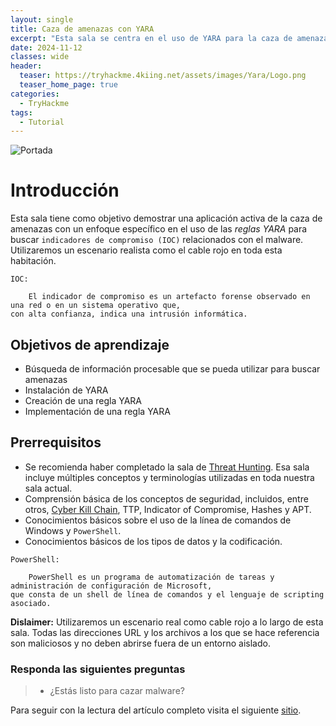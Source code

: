 ```yaml
---
layout: single
title: Caza de amenazas con YARA
excerpt: "Esta sala se centra en el uso de YARA para la caza de amenazas."
date: 2024-11-12
classes: wide
header:
  teaser: https://tryhackme.4kiing.net/assets/images/Yara/Logo.png
  teaser_home_page: true
categories:
  - TryHackme
tags:
  - Tutorial
---
```


![Portada](https://tryhackme.4kiing.net/assets/images/Yara/Portada.jpeg)

# Introducción
Esta sala tiene como objetivo demostrar una aplicación activa de la caza de amenazas con un enfoque específico en el uso de las *reglas YARA* para buscar `indicadores de compromiso (IOC)` relacionados con el malware. Utilizaremos un escenario realista como el cable rojo en toda esta habitación.

```text
IOC:

    El indicador de compromiso es un artefacto forense observado en una red o en un sistema operativo que, 
con alta confianza, indica una intrusión informática.
```

## Objetivos de aprendizaje
- Búsqueda de información procesable que se pueda utilizar para buscar amenazas
- Instalación de YARA
- Creación de una regla YARA
- Implementación de una regla YARA

## Prerrequisitos
- Se recomienda haber completado la sala de [Threat Hunting](https://tryhackme.com/r/room/introductiontothreathunting). Esa sala incluye múltiples conceptos y terminologías utilizadas en toda nuestra sala actual.
- Comprensión básica de los conceptos de seguridad, incluidos, entre otros, [Cyber Kill Chain](https://tryhackme.com/r/room/cyberkillchainzmt), TTP, Indicator of Compromise, Hashes y APT.
- Conocimientos básicos sobre el uso de la línea de comandos de Windows y `PowerShell`.
- Conocimientos básicos de los tipos de datos y la codificación.

```text
PowerShell:
    
    PowerShell es un programa de automatización de tareas y administración de configuración de Microsoft, 
que consta de un shell de línea de comandos y el lenguaje de scripting asociado.
```

**Dislaimer:** Utilizaremos un escenario real como cable rojo a lo largo de esta sala. Todas las direcciones URL y los archivos a los que se hace referencia son maliciosos y no deben abrirse fuera de un entorno aislado.

### Responda las siguientes preguntas
>- ¿Estás listo para cazar malware?

Para seguir con la lectura del artículo completo visita el siguiente [sitio](https://y4r4.4kiing.monster/Descripcion-Escenario/).